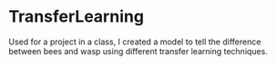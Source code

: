 # TransferLearning
Used for a project in a class, I created a model to tell the difference between bees and wasp using different transfer learning techniques. 

